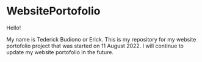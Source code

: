 # WebsitePortofolio
Hello!

My name is Tederick Budiono or Erick.
This is my repository for my website portofolio project that was started on 11 August 2022.
I will continue to update my website portofolio in the future.
